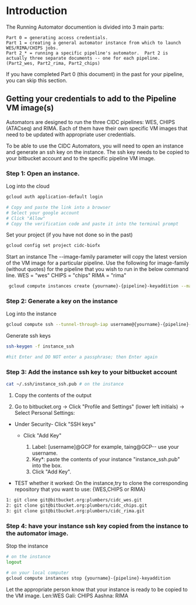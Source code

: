 # Introduction
The Running Automator documention is divided into 3 main parts:

	Part 0 = generating access credentials.
	Part 1 = creating a general automator instance from which to launch WES/RIMA/CHIPS jobs.
	Part 2_* = running a specific pipeline's automator.  Part 2 is actually three separate documents -- one for each pipeline.  (Part2_wes, Part2_rima, Part2_chips)

If you have completed Part 0 (this document) in the past for your pipeline, you can skip this section.

## Getting your credentials to add to the Pipeline VM image(s)
Automators are designed to run the three CIDC pipelines: WES, CHIPS (ATACseq) and RIMA.  Each of them have their own specific VM images that need to be updated with appropriate user credentials.

To be able to use the CIDC Automators, you will need to open an instance and generate an ssh key on the instance.  The ssh key needs to be copied to your bitbucket account and to the specific pipeline VM image.

### Step 1:  Open an instance.

Log into the cloud
```bash
gcloud auth application-default login

# Copy and paste the link into a browser
# Select your google account
# Click "Allow"
# Copy the verification code and paste it into the terminal prompt

```

Set your project (if you have not done so in the past)

```bash
gcloud config set project cidc-biofx
```

Start an instance
The --image-family parameter will copy the latest version of the VM image for a particular pipeline.  Use the following for image-family (without quotes) for the pipeline that you wish to run in the below command line. 
WES = "wes"
CHIPS = "chips"
RIMA = "rima"


```bash
 gcloud compute instances create {yourname}-{pipeline}-keyaddition --machine-type n2-standard-2  --image-family {imagefamilyname} --service-account biofxvm@cidc-biofx.iam.gserviceaccount.com --scopes https://www.googleapis.com/auth/devstorage.read_write,https://www.googleapis.com/auth/logging.write --zone us-east1-b

```

### Step 2: Generate a key on the instance

Log into the instance
```bash
gcloud compute ssh --tunnel-through-iap username@{yourname}-{pipeline}-keyaddition

```

Generate ssh keys 
```bash
ssh-keygen -f instance_ssh

#hit Enter and DO NOT enter a passphrase; then Enter again

```

### Step 3: Add the instance ssh key to your bitbucket account

```bash
cat ~/.ssh/instance_ssh.pub # on the instance
```

1. Copy the contents of the output

2. Go to bitbucket.org -> Click "Profile and Settings" (lower left initials) -> Select Personal Settings: 

  - Under Security- Click "SSH keys"
  
	- Click "Add Key"
	
	    1. Label: [username]@GCP for example, taing@GCP-- use your username.
	    2. Key*: paste the contents of your instance "instance_ssh.pub" into the box.
	    3. Click "Add Key".
	    
  - TEST whether it worked: On the instance,try to clone the corresponding repository that you want to use: {WES,CHIPS or RIMA} 
  
```bash
1: git clone git@bitbucket.org:plumbers/cidc_wes.git
2: git clone git@bitbucket.org:plumbers/cidc_chips.git
3: git clone git@bitbucket.org:plumbers/cidc_rima.git

```


### Step 4: have your instance ssh key copied from the instance to the automator image.

Stop the instance
```bash
# on the instance
logout

# on your local computer
gcloud compute instances stop {yourname}-{pipeline}-keyaddition

```

Let the appropriate person know that your instance is ready to be copied to the VM image.
Len:WES
Gali: CHIPS
Aashna: RIMA
